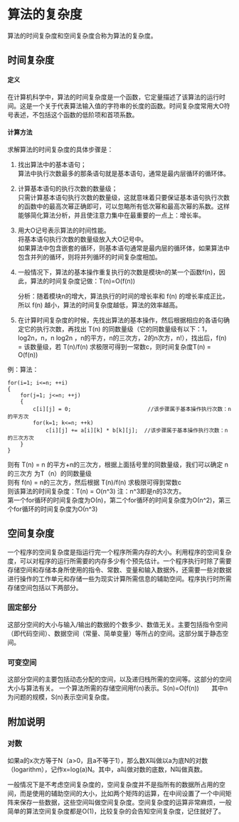 # 算法的复杂度

算法的时间复杂度和空间复杂度合称为算法的复杂度。

## 时间复杂度

#### 定义

在计算机科学中，算法的时间复杂度是一个函数，它定量描述了该算法的运行时间。这是一个关于代表算法输入值的字符串的长度的函数。时间复杂度常用大O符号表述，不包括这个函数的低阶项和首项系数。

#### 计算方法
求解算法的时间复杂度的具体步骤是：

1. 找出算法中的基本语句；  
	算法中执行次数最多的那条语句就是基本语句，通常是最内层循环的循环体。  

2. 计算基本语句的执行次数的数量级；  
	只需计算基本语句执行次数的数量级，这就意味着只要保证基本语句执行次数的函数中的最高次幂正确即可，可以忽略所有低次幂和最高次幂的系数。这样能够简化算法分析，并且使注意力集中在最重要的一点上：增长率。

3. 用大Ο记号表示算法的时间性能。  
	将基本语句执行次数的数量级放入大Ο记号中。  
	如果算法中包含嵌套的循环，则基本语句通常是最内层的循环体，如果算法中包含并列的循环，则将并列循环的时间复杂度相加。


1. 一般情况下，算法的基本操作重复执行的次数是模块n的某一个函数f(n)，因此，算法的时间复杂度记做：T(n)=O(f(n))  
	
	分析：随着模块n的增大，算法执行的时间的增长率和 f(n) 的增长率成正比，所以 f(n) 越小，算法的时间复杂度越低，算法的效率越高。

2. 在计算时间复杂度的时候，先找出算法的基本操作，然后根据相应的各语句确定它的执行次数，再找出 T(n) 的同数量级（它的同数量级有以下：1，log2n，n，n log2n ，n的平方，n的三次方，2的n次方，n!），找出后，f(n) = 该数量级，若 T(n)/f(n) 求极限可得到一常数c，则时间复杂度T(n) = O(f(n))

例：算法：

	
    for(i=1; i<=n; ++i)
    {
        for(j=1; j<=n; ++j)
        {
            c[i][j] = 0;                        //该步骤属于基本操作执行次数：n的平方次
            for(k=1; k<=n; ++k)
                c[i][j] += a[i][k] * b[k][j];  //该步骤属于基本操作执行次数：n的三次方次
        }
    }


   则有 T(n) = n 的平方+n的三次方，根据上面括号里的同数量级，我们可以确定 n的三次方 为T（n）的同数量级  
   则有 f(n) = n的三次方，然后根据 T(n)/f(n) 求极限可得到常数c  
   则该算法的时间复杂度：T(n) = O(n^3) 注：n^3即是n的3次方。  
   第一个for循环的时间复杂度为Ο(n)，第二个for循环的时间复杂度为Ο(n^2)，第三个for循环的时间复杂度为Ο(n^3)  



## 空间复杂度

一个程序的空间复杂度是指运行完一个程序所需内存的大小。利用程序的空间复杂度，可以对程序的运行所需要的内存多少有个预先估计。一个程序执行时除了需要存储空间和存储本身所使用的指令、常数、变量和输入数据外，还需要一些对数据进行操作的工作单元和存储一些为现实计算所需信息的辅助空间。程序执行时所需存储空间包括以下两部分。　  



### 固定部分

这部分空间的大小与输入/输出的数据的个数多少、数值无关。主要包括指令空间（即代码空间）、数据空间（常量、简单变量）等所占的空间。这部分属于静态空间。

### 可变空间

这部分空间的主要包括动态分配的空间，以及递归栈所需的空间等。这部分的空间大小与算法有关。
一个算法所需的存储空间用f(n)表示。S(n)=O(f(n))　　其中n为问题的规模，S(n)表示空间复杂度。






## 附加说明
### 对数

如果a的x次方等于N（a>0，且a不等于1），那么数X叫做以a为底N的对数（logarithm），记作x=log(a)N。其中，a叫做对数的底数，N叫做真数。  

一般情况下是不考虑空间复杂度的，空间复杂度并不是指所有的数据所占用的空间，而是使用的辅助空间的大小，比如两个矩阵的运算，在中间设置了一个中间矩阵来保存一些数据，这些空间叫做空间复杂度。空间复杂度的运算非常麻烦，一般简单的算法空间复杂度都是O(1)，比较复杂的会告知空间复杂度，记住就好了。






